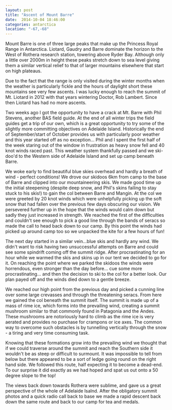 ```yaml
---
layout: post
title: "Ascent of Mount Barre"
date:  2014-10-04 18:46:00
categories: antarctica
location: "-67,-68"
---
```


Mount Barre is one of three large peaks that make up the Princess Royal Range in Antarctica. Liotard, Gaudry and Barre dominate the horizon to the West of Rothera research station, towering above Ryder Bay. Although only a little over 2000m in height these peaks stretch down to sea level giving them a similar vertical relief to that of larger mountains elsewhere that start on high plateaus.


Due to the fact that the range is only visited during the winter months when the weather is particularly fickle and the hours of daylight short these mountains see very few ascents. I was lucky enough to reach the summit of Mt. Liotard in 2012 with that years wintering Doctor, Rob Lambert. Since then Liotard has had no more ascents.

Two weeks ago I got the opportunity to have a crack at Mt. Barre with Phil Stevens, another BAS field guide. At the end of all winter trips the field guides get a trip of our own, which is a great opportunity to try some of the slightly more committing objectives on Adelaide Island. Historically the end of September/start of October provides us with particularly poor weather and this year started off as no exception... Phil and I spent the first half of the week staring out of the window in frustration as heavy snow fell and 40 knot winds raced past. This weather system thankfully passed and we ski-doo'd to the Western side of Adelaide Island and set up camp beneath Barre.

We woke early to find beautiful blue skies overhead and hardly a breath of wind - perfect conditions! We drove our skidoos 6km from camp to the base of Barre and clipped into our mountaineering skis. We made good time up the initial steepening (despite deep snow, and Phil's skins failing to stay stuck to his skis!) to gain the col between Barre and Mangin. At the col we were greeted by 20 knot winds which were unhelpfully picking up the soft snow that had fallen over the previous few days obscuring our vision. We persevered further up in the hope that the winds would calm down but sadly they just increased in strength. We reached the first of the difficulties and couldn't see enough to pick a good line through the bands of seracs so made the call to head back down to our camp. By this point the winds had picked up around camp too so we unpacked the kite for a few hours of fun!

The next day started in a similar vein...blue skis and hardly any wind. We didn't want to risk having two unsuccessful attempts on Barre and could see some spindrift coming off the summit ridge. After procrastinating for an hour while we warmed the skis and skins up in our tent we decided to go for it. On reaching the point where we parked the skidoos the winds were horrendous, even stronger than the day before... cue some more procrastinating... and then the decision to ski to the col for a better look. Our plan payed off and the winds died down to a gentle breeze.

 We reached our high point from the previous day and picked a cunning line over some large crevasses and through the threatening seracs. From here we gained the col beneath the summit itself. The summit is made up of a mass of rime ice, which forms into the prevailing wind, creating a summit mushroom similar to that commonly found in Patagonia and the Andes. These mushrooms are notoriously hard to climb as the rime ice is very aerated and provides no purchase for crampons or ice axes. The common way to overcome such obstacles is by tunnelling vertically through the snow - a tiring and very time consuming task.

Knowing that these formations grow into the prevailing wind we thought that if we could traverse around the summit and reach the Southern side it wouldn't be as steep or difficult to surmount. It was impossible to tell from below but there appeared to be a sort of ledge going round on the right hand side. We followed this route, half expecting it to become a dead-end. To our surprise it did exactly as we had hoped and spat us out onto a 50 degree slope to the top!

The views back down towards Rothera were sublime, and gave us a great perspective of the whole of Adelaide Isalnd. After the obligatory summit photos and a quick radio call back to base we made a rapid descent back down the same route and back to our camp for tea and medals.

